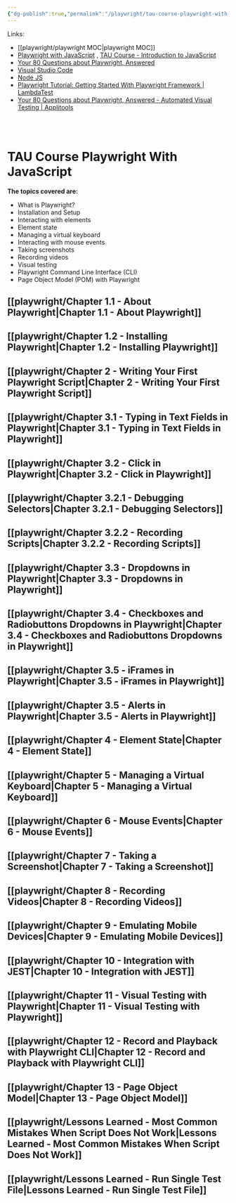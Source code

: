 ```yaml
---
{"dg-publish":true,"permalink":"/playwright/tau-course-playwright-with-java-script-by-ixchel-meza/","tags":["playwright"],"created":"","updated":""}
---
```



Links: 

- [[playwright/playwright MOC\|playwright MOC]]
- [Playwright with JavaScript](https://testautomationu.applitools.com/js-playwright-tutorial/) , [TAU Course - Introduction to JavaScript](https://testautomationu.applitools.com/javascript-tutorial/)
- [Your 80 Questions about Playwright, Answered](https://applitools.com/blog/top-playwright-questions-answered/)
- [Visual Studio Code](https://code.visualstudio.com/)
- [Node JS](https://nodejs.org/)
- [Playwright Tutorial: Getting Started With Playwright Framework | LambdaTest](https://www.lambdatest.com/blog/playwright-framework/)
- [Your 80 Questions about Playwright, Answered - Automated Visual Testing | Applitools](https://applitools.com/blog/top-playwright-questions-answered/)

<br ><br >

# TAU Course Playwright With JavaScript

**The topics covered are:**

- What is Playwright?
- Installation and Setup
- Interacting with elements
- Element state
- Managing a virtual keyboard
- Interacting with mouse events
- Taking screenshots
- Recording videos
- Visual testing
- Playwright Command Line Interface (CLI)
- Page Object Model (POM) with Playwright

## [[playwright/Chapter 1.1 - About Playwright\|Chapter 1.1 - About Playwright]]

## [[playwright/Chapter 1.2 - Installing Playwright\|Chapter 1.2 - Installing Playwright]]

## [[playwright/Chapter 2 - Writing Your First Playwright Script\|Chapter 2 - Writing Your First Playwright Script]]

## [[playwright/Chapter 3.1 - Typing in Text Fields in Playwright\|Chapter 3.1 - Typing in Text Fields in Playwright]]

## [[playwright/Chapter 3.2 - Click in Playwright\|Chapter 3.2 - Click in Playwright]]

## [[playwright/Chapter 3.2.1 - Debugging Selectors\|Chapter 3.2.1 - Debugging Selectors]]

## [[playwright/Chapter 3.2.2 - Recording Scripts\|Chapter 3.2.2 - Recording Scripts]]

## [[playwright/Chapter 3.3 - Dropdowns in Playwright\|Chapter 3.3 - Dropdowns in Playwright]]

## [[playwright/Chapter 3.4 - Checkboxes and Radiobuttons Dropdowns in Playwright\|Chapter 3.4 - Checkboxes and Radiobuttons Dropdowns in Playwright]]

## [[playwright/Chapter 3.5 - iFrames in Playwright\|Chapter 3.5 - iFrames in Playwright]]

## [[playwright/Chapter 3.5 - Alerts in Playwright\|Chapter 3.5 - Alerts in Playwright]]

## [[playwright/Chapter 4 - Element State\|Chapter 4 - Element State]]

## [[playwright/Chapter 5 - Managing a Virtual Keyboard\|Chapter 5 - Managing a Virtual Keyboard]]

## [[playwright/Chapter 6 - Mouse Events\|Chapter 6 - Mouse Events]]

## [[playwright/Chapter 7 - Taking a Screenshot\|Chapter 7 - Taking a Screenshot]]

## [[playwright/Chapter 8 - Recording Videos\|Chapter 8 - Recording Videos]]

## [[playwright/Chapter 9 - Emulating Mobile Devices\|Chapter 9 - Emulating Mobile Devices]]

## [[playwright/Chapter 10 - Integration with JEST\|Chapter 10 - Integration with JEST]]

## [[playwright/Chapter 11 - Visual Testing with Playwright\|Chapter 11 - Visual Testing with Playwright]]

## [[playwright/Chapter 12 - Record and Playback with Playwright CLI\|Chapter 12 - Record and Playback with Playwright CLI]]

## [[playwright/Chapter 13 - Page Object Model\|Chapter 13 - Page Object Model]]

## [[playwright/Lessons Learned - Most Common Mistakes When Script Does Not Work\|Lessons Learned - Most Common Mistakes When Script Does Not Work]]

## [[playwright/Lessons Learned - Run Single Test File\|Lessons Learned - Run Single Test File]]